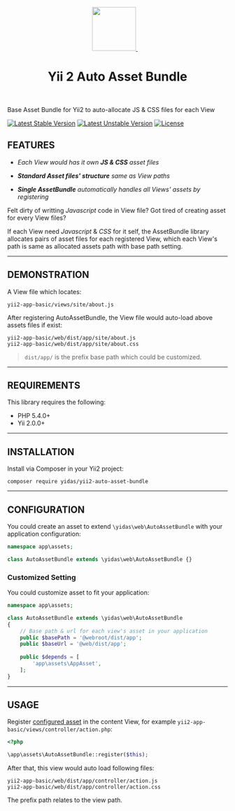 <p align="center">
    <a href="https://github.com/yiisoft" target="_blank">
        <img src="https://avatars0.githubusercontent.com/u/993323" height="100px">
    </a>
    <h1 align="center">Yii 2 Auto Asset Bundle</h1>
    <br>
</p>

Base Asset Bundle for Yii2 to auto-allocate JS & CSS files for each View

[![Latest Stable Version](https://poser.pugx.org/yidas/yii2-auto-asset-bundle/v/stable?format=flat-square)](https://packagist.org/packages/yidas/yii2-auto-asset-bundle)
[![Latest Unstable Version](https://poser.pugx.org/yidas/yii2-auto-asset-bundle/v/unstable?format=flat-square)](https://packagist.org/packages/yidas/yii2-auto-asset-bundle)
[![License](https://poser.pugx.org/yidas/yii2-auto-asset-bundle/license?format=flat-square)](https://packagist.org/packages/yidas/yii2-auto-asset-bundle)

FEATURES
--------

- *Each View would has it own **JS & CSS** asset files*

- ***Standard Asset files' structure** same as View paths*

- ***Single AssetBundle** automatically handles all Views' assets by registering*

Felt dirty of writting *Javascript* code in View file?  Got tired of creating asset for every View files? 

If each View need *Javascript* & *CSS* for it self, the AssetBundle library allocates pairs of asset files for each registered View, which each View's path is same as allocated assets path with base path setting.

---

DEMONSTRATION
-------------

A View file which locates:

```
yii2-app-basic/views/site/about.js
```

After registering AutoAssetBundle, the View file would auto-load above assets files if exist:

```
yii2-app-basic/web/dist/app/site/about.js
yii2-app-basic/web/dist/app/site/about.css
```

> `dist/app/` is the prefix base path which could be customized.

---

REQUIREMENTS
------------

This library requires the following:

- PHP 5.4.0+
- Yii 2.0.0+

---

INSTALLATION
------------

Install via Composer in your Yii2 project:

```
composer require yidas/yii2-auto-asset-bundle
```

---

CONFIGURATION
-------------

You could create an asset to extend `\yidas\web\AutoAssetBundle` with your application configuration:

```php
namespace app\assets;

class AutoAssetBundle extends \yidas\web\AutoAssetBundle {}
```

### Customized Setting

You could customize asset to fit your application:

```php
namespace app\assets;

class AutoAssetBundle extends \yidas\web\AutoAssetBundle
{
    // Base path & url for each view's asset in your application
    public $basePath = '@webroot/dist/app';
    public $baseUrl = '@web/dist/app';
    
    public $depends = [
        'app\assets\AppAsset',
    ];
}
```

---

USAGE
-----

Register [configured asset](#configuration) in the content View, for example `yii2-app-basic/views/controller/action.php`:

```php
<?php

\app\assets\AutoAssetBundle::register($this);
```

After that, this view would auto load following files:  

```
yii2-app-basic/web/dist/app/controller/action.js
yii2-app-basic/web/dist/app/controller/action.css
```

The prefix path relates to the view path.



